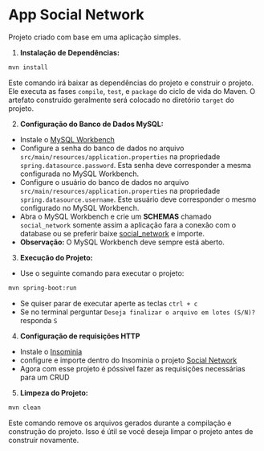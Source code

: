 # App Social Network
Projeto criado com base em uma aplicação simples.

1. **Instalação de Dependências:**

```bash
mvn install
```

Este comando irá baixar as dependências do projeto e construir o projeto. Ele executa as fases `compile`, `test`, e `package` do ciclo de vida do Maven. O artefato construído geralmente será colocado no diretório `target` do projeto.

2. **Configuração do Banco de Dados MySQL:**

- Instale o [MySQL Workbench](https://dev.mysql.com/downloads/workbench/)
- Configure a senha do banco de dados no arquivo `src/main/resources/application.properties` na propriedade `spring.datasource.password`. Esta senha deve corresponder a mesma configurada no MySQL Workbench.
- Configure o usuário do banco de dados no arquivo `src/main/resources/application.properties` na propriedade `spring.datasource.username`. Este usuário deve corresponder o mesmo configurado no MySQL Workbench.
- Abra o MySQL Workbench e crie um **SCHEMAS** chamado ``social_network`` somente assim a aplicação fara a conexão com o database ou se preferir baixe [social_network](https://drive.google.com/file/d/1IqB_6EZFmNIcHX3uarwIGCbmwb34ZW8z/view?usp=drive_link) e importe.
- **Observação:** O MySQL Workbench deve sempre está aberto.

3. **Execução do Projeto:**

- Use o seguinte comando para executar o projeto:

```bash
mvn spring-boot:run
```

- Se quiser parar de executar aperte as teclas ```ctrl + c``` 
- Se no terminal perguntar ``Deseja finalizar o arquivo em lotes (S/N)?`` responda ``S``

4. **Configuração de requisições HTTP**

- Instale o [Insominia](https://insomnia.rest/)
- configure e importe dentro do Insominia o projeto [Social Network](https://drive.google.com/drive/folders/1DhlHWl9MLa2UqWuI5BDdnQJ5FctXjkAG?usp=sharing)
- Agora com esse projeto é póssivel fazer as requisições necessárias para um CRUD

5. **Limpeza do Projeto:**

```bash
mvn clean
```

Este comando remove os arquivos gerados durante a compilação e construção do projeto. Isso é útil se você deseja limpar o projeto antes de construir novamente.
